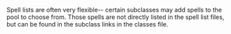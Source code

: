 Spell lists are often very flexible-- certain subclasses may add spells to the pool to choose from. Those spells are not directly listed in the spell list files, but can be found in the subclass links in the classes file.